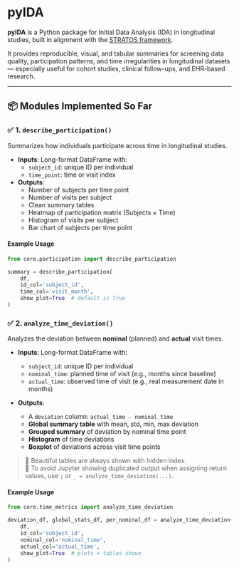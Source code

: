 # pyIDA

**pyIDA** is a Python package for Initial Data Analysis (IDA) in longitudinal studies, built in alignment with the [STRATOS framework](http://stratos-initiative.org).

It provides reproducible, visual, and tabular summaries for screening data quality, participation patterns, and time irregularities in longitudinal datasets — especially useful for cohort studies, clinical follow-ups, and EHR-based research.

---

## 📦 Modules Implemented So Far

### ✅ 1. `describe_participation()`

Summarizes how individuals participate across time in longitudinal studies.

- **Inputs**: Long-format DataFrame with:
  - `subject_id`: unique ID per individual
  - `time_point`: time or visit index
- **Outputs**:
  - Number of subjects per time point
  - Number of visits per subject
  - Clean summary tables
  - Heatmap of participation matrix (Subjects × Time)
  - Histogram of visits per subject
  - Bar chart of subjects per time point

#### Example Usage

```python
from core.participation import describe_participation

summary = describe_participation(
    df,
    id_col='subject_id',
    time_col='visit_month',
    show_plot=True  # default is True
)
```

### ✅ 2. `analyze_time_deviation()`

Analyzes the deviation between **nominal** (planned) and **actual** visit times.

- **Inputs**: Long-format DataFrame with:
  - `subject_id`: unique ID per individual
  - `nominal_time`: planned time of visit (e.g., months since baseline)
  - `actual_time`: observed time of visit (e.g., real measurement date in months)

- **Outputs**:
  - A `deviation` column: `actual_time - nominal_time`
  - **Global summary table** with mean, std, min, max deviation
  - **Grouped summary** of deviation by nominal time point
  - **Histogram** of time deviations
  - **Boxplot** of deviations across visit time points

> 🧼 Beautiful tables are always shown with hidden index.  
> 🧪 To avoid Jupyter showing duplicated output when assigning return values, use `;` or `_ = analyze_time_deviation(...)`.

#### Example Usage

```python
from core.time_metrics import analyze_time_deviation

deviation_df, global_stats_df, per_nominal_df = analyze_time_deviation(
    df,
    id_col='subject_id',
    nominal_col='nominal_time',
    actual_col='actual_time',
    show_plot=True  # plots + tables shown
)
```
